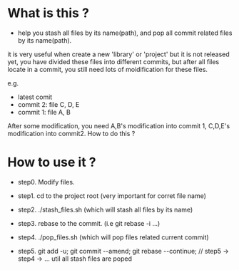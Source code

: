 # What is this ?
- help you stash all files by its name(path), and pop all commit related files by its name(path).

it is very useful when create a new 'library' or 'project' but it is not released yet,
you have divided these files into different commits, but after
all files locate in a commit, you still need lots of moidification for these files.

e.g.
- latest comit
- commit 2: file C, D, E
- commit 1: file A, B

After some modification, you need A,B's modification into commit 1,
C,D,E's modification into commit2.
How to do this ?

# How to use it ?
- step0. Modify files.

- step1. cd to the project root (very important for corret file name)

- step2. ./stash_files.sh (which will stash all files by its name)

- step3. rebase to the commit. (i.e git rebase -i ...)

- step4. ./pop_files.sh (which will pop files related current commit)

- step5. git add -u; git commit --amend; git rebase --continue;
// step5 -> step4 -> ... util all stash files are poped

